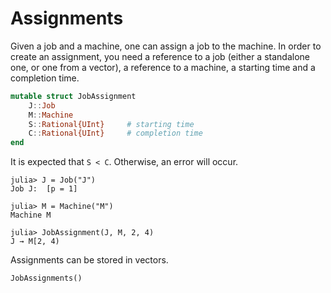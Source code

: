 # Assignments

Given a job and a machine, one can assign a job to the machine. In order to create an assignment, you need a reference to a job (either a standalone one, or one from a vector), a reference to a machine, a starting time and a completion time.

```julia
mutable struct JobAssignment
    J::Job
    M::Machine
    S::Rational{UInt}     # starting time
    C::Rational{UInt}     # completion time
end
```

It is expected that `S < C`. Otherwise, an error will occur.

```julia-repl
julia> J = Job("J")
Job J:  [p = 1]

julia> M = Machine("M")
Machine M

julia> JobAssignment(J, M, 2, 4)
J → M[2, 4)

```

Assignments can be stored in vectors.

```@docs
JobAssignments()
```
